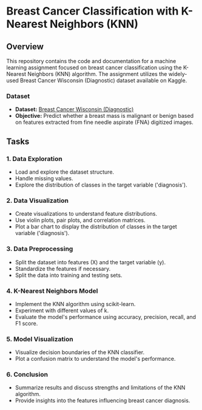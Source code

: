 # Breast Cancer Classification with K-Nearest Neighbors (KNN)

## Overview
This repository contains the code and documentation for a machine learning assignment focused on breast cancer classification using the K-Nearest Neighbors (KNN) algorithm. The assignment utilizes the widely-used Breast Cancer Wisconsin (Diagnostic) dataset available on Kaggle.

### Dataset
- **Dataset:** [Breast Cancer Wisconsin (Diagnostic)](https://www.kaggle.com/uciml/breast-cancer-wisconsin-data)
- **Objective:** Predict whether a breast mass is malignant or benign based on features extracted from fine needle aspirate (FNA) digitized images.

## Tasks

### 1. Data Exploration
- Load and explore the dataset structure.
- Handle missing values.
- Explore the distribution of classes in the target variable ('diagnosis').

### 2. Data Visualization
- Create visualizations to understand feature distributions.
- Use violin plots, pair plots, and correlation matrices.
- Plot a bar chart to display the distribution of classes in the target variable ('diagnosis').

### 3. Data Preprocessing
- Split the dataset into features (X) and the target variable (y).
- Standardize the features if necessary.
- Split the data into training and testing sets.

### 4. K-Nearest Neighbors Model
- Implement the KNN algorithm using scikit-learn.
- Experiment with different values of k.
- Evaluate the model's performance using accuracy, precision, recall, and F1 score.

### 5. Model Visualization
- Visualize decision boundaries of the KNN classifier.
- Plot a confusion matrix to understand the model's performance.

### 6. Conclusion
- Summarize results and discuss strengths and limitations of the KNN algorithm.
- Provide insights into the features influencing breast cancer diagnosis.

